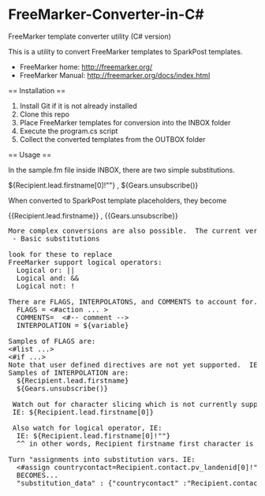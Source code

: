 # FreeMarker-Converter-in-C#

FreeMarker template converter utility (C# version)

This is a utility to convert FreeMarker templates to SparkPost templates.
* FreeMarker home: http://freemarker.org/ 
* FreeMarker Manual: http://freemarker.org/docs/index.html

== Installation ==
1) Install Git if it is not already installed
2) Clone this repo
3) Place FreeMarker templates for conversion into the INBOX folder
4) Execute the program.cs script 
5) Collect the converted templates from the OUTBOX folder


== Usage ==

In the sample.fm file inside INBOX, there are two simple substitutions.

${Recipient.lead.firstname[0]!""}  ,  ${Gears.unsubscribe()}

When converted to SparkPost template placeholders, they become

{{Recipient.lead.firstname}}  ,  {{Gears.unsubscribe}}

<PRE>
More complex conversions are also possible.  The current version will operate on the following:
 - Basic substitutions
 
look for these to replace
FreeMarker support logical operators:
  Logical or: ||
  Logical and: &&
  Logical not: !

There are FLAGS, INTERPOLATONS, and COMMENTS to account for.
  FLAGS = <#action ... >
  COMMENTS=  <#-- comment -->
  INTERPOLATION = ${variable}

Samples of FLAGS are:
<#list ...>
<#if ...>
Note that user defined directives are not yet supported.  IE: <@directive ...> will fail
Samples of INTERPOLATION are:
  ${Recipient.lead.firstname}
  ${Gears.unsubscribe()}
  
 Watch out for character slicing which is not currently supporteed
 IE: ${Recipient.lead.firstname[0]}
 
 Also watch for logical operator, IE:
  IE: ${Recipient.lead.firstname[0]!""}
  ^^ in other words, Recipient firstname first character is NOT == ""
  
Turn "assignments into substitution vars. IE:  
  <#assign countrycontact=Recipient.contact.pv_landenid[0]!"" />
  BECOMES...
  "substitution_data" : {"countrycontact" :"Recipient.contact.pv_landenid"}
  
</PRE>
